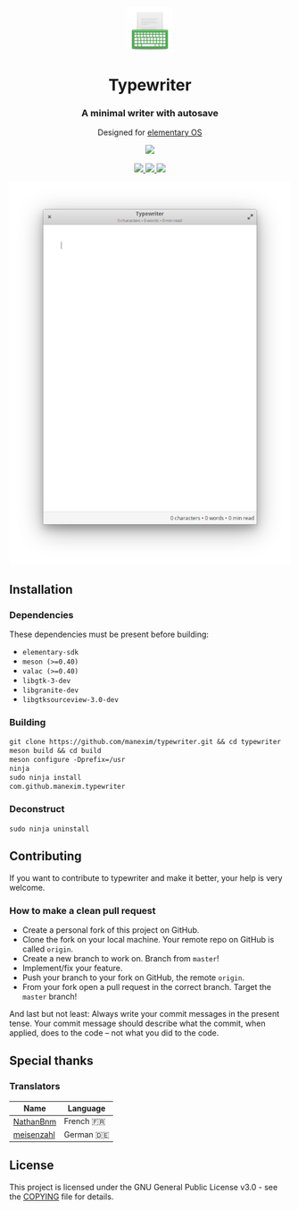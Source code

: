 <div align="center">
  <span align="center"> <img width="80" height="80" class="center" src="data/icons/128/com.github.manexim.typewriter.svg" alt="Icon"></span>
  <h1 align="center">Typewriter</h1>
  <h3 align="center">A minimal writer with autosave</h3>
  <p align="center">Designed for <a href="https://elementary.io">elementary OS</a></p>
</div>

<p align="center">
  <a href="https://appcenter.elementary.io/com.github.manexim.typewriter" target="_blank">
    <img src="https://appcenter.elementary.io/badge.svg">
  </a>
</p>

<p align="center">
  <a href="https://travis-ci.org/manexim/typewriter">
    <img src="https://img.shields.io/travis/manexim/typewriter.svg">
  </a>
  <a href="https://github.com/manexim/typewriter/releases/">
    <img src="https://img.shields.io/github/release/manexim/typewriter.svg">
  </a>
  <a href="https://github.com/manexim/typewriter/blob/master/COPYING">
    <img src="https://img.shields.io/github/license/manexim/typewriter.svg">
  </a>
</p>

<p align="center">
  <img src="data/screenshots/000.png">
</p>

## Installation

### Dependencies

These dependencies must be present before building:

-   `elementary-sdk`
-   `meson (>=0.40)`
-   `valac (>=0.40)`
-   `libgtk-3-dev`
-   `libgranite-dev`
-   `libgtksourceview-3.0-dev`

### Building

```
git clone https://github.com/manexim/typewriter.git && cd typewriter
meson build && cd build
meson configure -Dprefix=/usr
ninja
sudo ninja install
com.github.manexim.typewriter
```

### Deconstruct

```
sudo ninja uninstall
```

## Contributing

If you want to contribute to typewriter and make it better, your help is very welcome.

### How to make a clean pull request

-   Create a personal fork of this project on GitHub.
-   Clone the fork on your local machine. Your remote repo on GitHub is called `origin`.
-   Create a new branch to work on. Branch from `master`!
-   Implement/fix your feature.
-   Push your branch to your fork on GitHub, the remote `origin`.
-   From your fork open a pull request in the correct branch. Target the `master` branch!

And last but not least: Always write your commit messages in the present tense.
Your commit message should describe what the commit, when applied, does to the code – not what you did to the code.

## Special thanks

### Translators

| Name                                        | Language  |
| ------------------------------------------- | --------- |
| [NathanBnm](https://github.com/NathanBnm)   | French 🇫🇷 |
| [meisenzahl](https://github.com/meisenzahl) | German 🇩🇪 |

## License

This project is licensed under the GNU General Public License v3.0 - see the [COPYING](COPYING) file for details.
